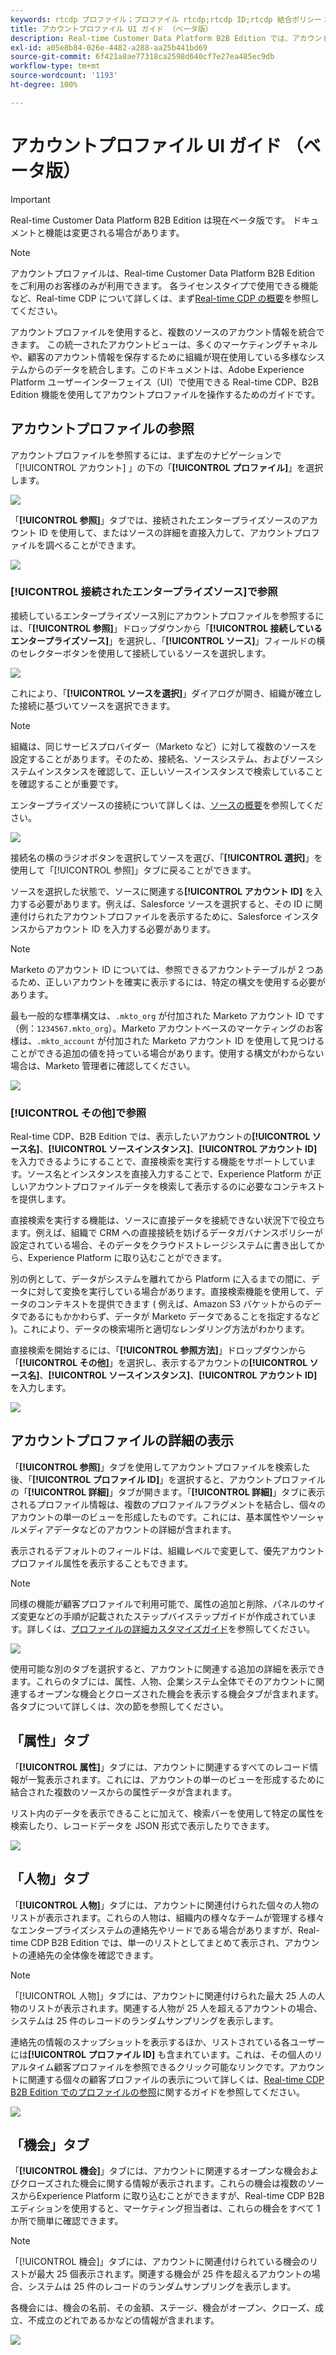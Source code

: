 ```yaml
---
keywords: rtcdp プロファイル；プロファイル rtcdp;rtcdp ID;rtcdp 結合ポリシー；リアルタイム顧客プロファイル
title: アカウントプロファイル UI ガイド （ベータ版）
description: Real-time Customer Data Platform B2B Edition では、アカウントプロファイルを使用して、複数のソースからアカウント情報を統合できます。 このガイドでは、Adobe Experience Platform ユーザーインターフェイスでアカウントプロファイルを操作する際の詳細を説明します。
exl-id: a05e8b84-026e-4482-a288-aa25b441bd69
source-git-commit: 6f421a8ae77318ca2598d640cf7e27ea485ec9db
workflow-type: tm+mt
source-wordcount: '1193'
ht-degree: 100%

---
```


# アカウントプロファイル UI ガイド （ベータ版）

>[!IMPORTANT]
>
>Real-time Customer Data Platform B2B Edition は現在ベータ版です。 ドキュメントと機能は変更される場合があります。

>[!NOTE]
>
>アカウントプロファイルは、Real-time Customer Data Platform B2B Edition をご利用のお客様のみが利用できます。 各ライセンスタイプで使用できる機能など、Real-time CDP について詳しくは、まず[Real-time CDP の概要](../overview.md)を参照してください。

アカウントプロファイルを使用すると、複数のソースのアカウント情報を統合できます。 この統一されたアカウントビューは、多くのマーケティングチャネルや、顧客のアカウント情報を保存するために組織が現在使用している多様なシステムからのデータを統合します。このドキュメントは、Adobe Experience Platform ユーザーインターフェイス（UI）で使用できる Real-time CDP、B2B Edition 機能を使用してアカウントプロファイルを操作するためのガイドです。

## アカウントプロファイルの参照

アカウントプロファイルを参照するには、まず左のナビゲーションで「[!UICONTROL アカウント] 」の下の「**[!UICONTROL プロファイル]**」を選択します。

![](images/b2b-account-browse.png)

「**[!UICONTROL 参照]**」タブでは、接続されたエンタープライズソースのアカウント ID を使用して、またはソースの詳細を直接入力して、アカウントプロファイルを調べることができます。

![](images/b2b-account-browse-by.png)

### [!UICONTROL 接続されたエンタープライズソース]で参照

接続しているエンタープライズソース別にアカウントプロファイルを参照するには、「**[!UICONTROL 参照]**」ドロップダウンから「**[!UICONTROL 接続しているエンタープライズソース]**」を選択し、「**[!UICONTROL ソース]**」フィールドの横のセレクターボタンを使用して接続しているソースを選択します。

![](images/b2b-account-browse.png)

これにより、「**[!UICONTROL ソースを選択]**」ダイアログが開き、組織が確立した接続に基づいてソースを選択できます。

>[!NOTE]
>
>組織は、同じサービスプロバイダー（Marketo など）に対して複数のソースを設定することがあります。そのため、接続名、ソースシステム、およびソースシステムインスタンスを確認して、正しいソースインスタンスで検索していることを確認することが重要です。

エンタープライズソースの接続について詳しくは、[ソースの概要](../sources/sources-overview.md)を参照してください。

![](images/b2b-account-select-source.png)

接続名の横のラジオボタンを選択してソースを選び、「**[!UICONTROL 選択]**」を使用して「[!UICONTROL 参照]」タブに戻ることができます。

ソースを選択した状態で、ソースに関連する&#x200B;**[!UICONTROL アカウント ID]** を入力する必要があります。例えば、Salesforce ソースを選択すると、その ID に関連付けられたアカウントプロファイルを表示するために、Salesforce インスタンスからアカウント ID を入力する必要があります。

>[!NOTE]
>
>Marketo のアカウント ID については、参照できるアカウントテーブルが 2 つあるため、正しいアカウントを確実に表示するには、特定の構文を使用する必要があります。
>
>最も一般的な標準構文は、`.mkto_org` が付加された Marketo アカウント ID です（例：`1234567.mkto_org`）。Marketo アカウントベースのマーケティングのお客様は、`.mkto_account` が付加された Marketo アカウント ID を使用して見つけることができる追加の値を持っている場合があります。使用する構文がわからない場合は、Marketo 管理者に確認してください。

![](images/b2b-account-browse-id.png)

### [!UICONTROL その他]で参照

Real-time CDP、B2B Edition では、表示したいアカウントの&#x200B;**[!UICONTROL ソース名]**、**[!UICONTROL ソースインスタンス]**、**[!UICONTROL アカウント ID]** を入力できるようにすることで、直接検索を実行する機能をサポートしています。ソース名とインスタンスを直接入力することで、Experience Platform が正しいアカウントプロファイルデータを検索して表示するのに必要なコンテキストを提供します。

直接検索を実行する機能は、ソースに直接データを接続できない状況下で役立ちます。例えば、組織で CRM への直接接続を妨げるデータガバナンスポリシーが設定されている場合、そのデータをクラウドストレージシステムに書き出してから、Experience Platform に取り込むことができます。

別の例として、データがシステムを離れてから Platform に入るまでの間に、データに対して変換を実行している場合があります。直接検索機能を使用して、データのコンテキストを提供できます ( 例えば、Amazon S3 バケットからのデータであるにもかかわらず、データが Marketo データであることを指定するなど )。これにより、データの検索場所と適切なレンダリング方法がわかります。

直接検索を開始するには、「**[!UICONTROL 参照方法]**」ドロップダウンから「**[!UICONTROL その他]**」を選択し、表示するアカウントの&#x200B;**[!UICONTROL ソース名]**、**[!UICONTROL ソースインスタンス]**、**[!UICONTROL アカウント ID]** を入力します。

![](images/b2b-account-browse-adhoc.png)

## アカウントプロファイルの詳細の表示

「**[!UICONTROL 参照]**」タブを使用してアカウントプロファイルを検索した後、「**[!UICONTROL プロファイル ID]**」を選択すると、アカウントプロファイルの「**[!UICONTROL 詳細]**」タブが開きます。「**[!UICONTROL 詳細]**」タブに表示されるプロファイル情報は、複数のプロファイルフラグメントを結合し、個々のアカウントの単一のビューを形成したものです。これには、基本属性やソーシャルメディアデータなどのアカウントの詳細が含まれます。

表示されるデフォルトのフィールドは、組織レベルで変更して、優先アカウントプロファイル属性を表示することもできます。

>[!NOTE]
>
>同様の機能が顧客プロファイルで利用可能で、属性の追加と削除、パネルのサイズ変更などの手順が記載されたステップバイステップガイドが作成されています。詳しくは、[プロファイルの詳細カスタマイズガイド](../../profile/ui/profile-customization.md)を参照してください。

![](images/b2b-account-details.png)

使用可能な別のタブを選択すると、アカウントに関連する追加の詳細を表示できます。これらのタブには、属性、人物、企業システム全体でそのアカウントに関連するオープンな機会とクローズされた機会を表示する機会タブが含まれます。各タブについて詳しくは、次の節を参照してください。

## 「属性」タブ

「**[!UICONTROL 属性]**」タブには、アカウントに関連するすべてのレコード情報が一覧表示されます。これには、アカウントの単一のビューを形成するために結合された複数のソースからの属性データが含まれます。

リスト内のデータを表示できることに加えて、検索バーを使用して特定の属性を検索したり、レコードデータを JSON 形式で表示したりできます。

![](images/b2b-account-attributes.png)

## 「人物」タブ

「**[!UICONTROL 人物]**」タブには、アカウントに関連付けられた個々の人物のリストが表示されます。これらの人物は、組織内の様々なチームが管理する様々なエンタープライズシステムの連絡先やリードである場合がありますが、Real-time CDP B2B Edition では、単一のリストとしてまとめて表示され、アカウントの連絡先の全体像を確認できます。

>[!NOTE]
>
>「[!UICONTROL 人物]」タブには、アカウントに関連付けられた最大 25 人の人物のリストが表示されます。関連する人物が 25 人を超えるアカウントの場合、システムは 25 件のレコードのランダムサンプリングを表示します。

連絡先の情報のスナップショットを表示するほか、リストされている各ユーザーには&#x200B;**[!UICONTROL プロファイル ID]** も含まれています。これは、その個人のリアルタイム顧客プロファイルを参照できるクリック可能なリンクです。アカウントに関連する個々の顧客プロファイルの表示について詳しくは、[Real-time CDP B2B Edition でのプロファイルの参照](../profile/profile-browse.md)に関するガイドを参照してください。

![](images/b2b-account-people.png)

## 「機会」タブ

「**[!UICONTROL 機会]**」タブには、アカウントに関連するオープンな機会およびクローズされた機会に関する情報が表示されます。これらの機会は複数のソースからExperience Platform に取り込むことができますが、Real-time CDP B2B エディションを使用すると、マーケティング担当者は、これらの機会をすべて 1 か所で簡単に確認できます。

>[!NOTE]
>
>「[!UICONTROL 機会]」タブには、アカウントに関連付けられている機会のリストが最大 25 個表示されます。関連する機会が 25 件を超えるアカウントの場合、システムは 25 件のレコードのランダムサンプリングを表示します。

各機会には、機会の名前、その金額、ステージ、機会がオープン、クローズ、成立、不成立のどれであるかなどの情報が含まれます。

![](images/b2b-account-opportunities.png)
